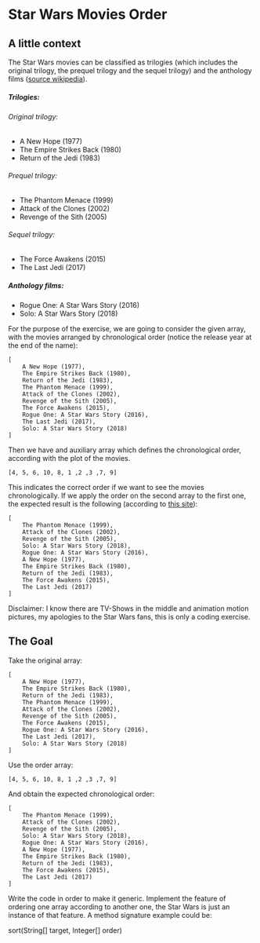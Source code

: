 # Star Wars Movies Order

## A little context

The Star Wars movies can be classified as trilogies (which includes the original trilogy, the prequel trilogy and the sequel trilogy) and the anthology films ([source wikipedia][1]).

##### Trilogies:

###### Original trilogy:

* A New Hope (1977)
* The Empire Strikes Back (1980)
* Return of the Jedi (1983)

###### Prequel trilogy:

* The Phantom Menace (1999)
* Attack of the Clones (2002)
* Revenge of the Sith (2005)

###### Sequel trilogy:
* The Force Awakens (2015)
* The Last Jedi (2017)

##### Anthology films:

* Rogue One: A Star Wars Story (2016)
* Solo: A Star Wars Story (2018)

For the purpose of the exercise, we are going to consider the given array, with the movies arranged by chronological order (notice the release year at the end of the name):

    [
        A New Hope (1977), 
        The Empire Strikes Back (1980), 
        Return of the Jedi (1983), 
        The Phantom Menace (1999),
        Attack of the Clones (2002),
        Revenge of the Sith (2005),
        The Force Awakens (2015),
        Rogue One: A Star Wars Story (2016),
        The Last Jedi (2017),
        Solo: A Star Wars Story (2018)
    ]

Then we have and auxiliary array which defines the chronological order, according with the plot of the movies.

    [4, 5, 6, 10, 8, 1 ,2 ,3 ,7, 9]

This indicates the correct order if we want to see the movies chronologically. If we apply the order on the second array to the first one, the expected result is the following (according to [this site][2]):

    [
        The Phantom Menace (1999),
        Attack of the Clones (2002),
        Revenge of the Sith (2005),
        Solo: A Star Wars Story (2018),
        Rogue One: A Star Wars Story (2016),
        A New Hope (1977), 
        The Empire Strikes Back (1980), 
        Return of the Jedi (1983), 
        The Force Awakens (2015),
        The Last Jedi (2017)
    ]

Disclaimer: I know there are TV-Shows in the middle and animation motion pictures, my apologies to the Star Wars fans, this is only a coding exercise.

## The Goal

Take the original array:

    [
        A New Hope (1977), 
        The Empire Strikes Back (1980), 
        Return of the Jedi (1983), 
        The Phantom Menace (1999),
        Attack of the Clones (2002),
        Revenge of the Sith (2005),
        The Force Awakens (2015),
        Rogue One: A Star Wars Story (2016),
        The Last Jedi (2017),
        Solo: A Star Wars Story (2018)
    ]
    
Use the order array: 

    [4, 5, 6, 10, 8, 1 ,2 ,3 ,7, 9]
    
And obtain the expected chronological order:

    [
        The Phantom Menace (1999),
        Attack of the Clones (2002),
        Revenge of the Sith (2005),
        Solo: A Star Wars Story (2018),
        Rogue One: A Star Wars Story (2016),
        A New Hope (1977), 
        The Empire Strikes Back (1980), 
        Return of the Jedi (1983), 
        The Force Awakens (2015),
        The Last Jedi (2017)
    ]
    
Write the code in order to make it generic. Implement the feature of ordering one array according to another one, the Star Wars is just an instance of that feature. A method signature example could be:

sort(String[] target, Integer[] order)

[1]: https://en.wikipedia.org/wiki/Star_Wars
[2]: http://www.digitalspy.com/movies/star-wars/feature/a825727/star-wars-timeline-chronology-phantom-menace-to-last-jedi/